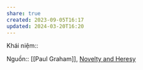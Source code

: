 ```yaml
---
share: true
created: 2023-09-05T16:17
updated: 2024-03-20T16:20
---
```

Khái niệm:: 

Nguồn:: [[Paul Graham]], [Novelty and Heresy](https://paulgraham.com/nov.html)